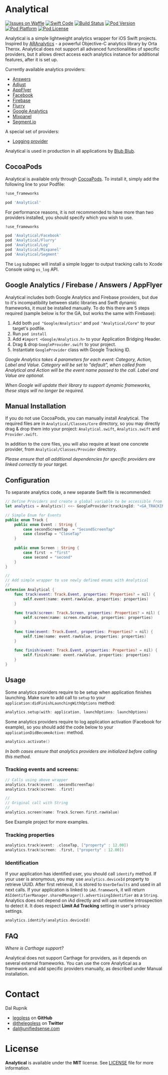 # Analytical

[![Issues on Waffle](https://img.shields.io/badge/issues%20on-Waffle-blue.svg)](http://waffle.io/legoless/Analytical)
[![Swift Code](https://img.shields.io/badge/code%20in-Swift-orange.svg)](http://github.com/legoless/Analytical)
[![Build Status](https://travis-ci.org/Legoless/Analytical.svg)](https://travis-ci.org/legoless/Analytical)
[![Pod Version](http://img.shields.io/cocoapods/v/Analytical.svg?style=flat)](http://cocoadocs.org/docsets/Analytical/)
[![Pod Platform](http://img.shields.io/cocoapods/p/Analytical.svg?style=flat)](http://cocoadocs.org/docsets/Analytical/)
[![Pod License](http://img.shields.io/cocoapods/l/Analytical.svg?style=flat)](http://opensource.org/licenses/MIT)

Analytical is a simple lightweight analytics wrapper for iOS Swift projects. Inspired by [ARAnalytics](https://github.com/orta/ARAnalytics) - a powerful Objective-C analytics library by Orta Therox. Analytical does not support all advanced functionalities of specific providers, but it allows direct access each analytics instance for additional features, after it is set up.

Currently available analytics providers:

- [Answers](https://fabric.io/kits/ios/answers)
- [Adjust](https://www.adjust.com/)
- [AppFlyer](https://www.appflyer.com)
- [Facebook](https://developers.facebook.com/products/analytics)
- [Firebase](https://developers.google.com/analytics/devguides/collection/ios/v3/)
- [Flurry](https://github.com/flurry/flurry-ios-sdk)
- [Google Analytics](https://developers.google.com/analytics/devguides/collection/ios/v3/)
- [Mixpanel](https://mixpanel.com/help/reference/ios)
- [Segment.io](https://segment.com/docs/sources/mobile/ios/)


A special set of providers:
- [Logging provider](https://github.com/Legoless/Analytical/blob/master/Analytical/Classes/Provider/LogProvider.swift)

Analytical is used in production in all applications by [Blub Blub](http://blubblub.org).

## CocoaPods

Analytical is available only through [CocoaPods](http://cocoapods.org). To install it, simply add the following line to your Podfile:

```ruby
!use_frameworks

pod 'Analytical'
```

For performance reasons, it is not recommended to have more than two providers installed, you should specify which you wish to use.

```ruby
!use_frameworks

pod 'Analytical/Facebook'
pod 'Analytical/Flurry'
pod 'Analytical/Log'
pod 'Analytical/Mixpanel'
pod 'Analytical/Segment'
```
The `Log` subspec will install a simple logger to output tracking calls to Xcode Console using `os_log` API.

## Google Analytics / Firebase / Answers / AppFlyer

Analytical includes both Google Analytics and Firebase providers, but due to it's incompatibility between static libraries and  Swift dynamic frameworks, it must be installed manually. To do this there are 5 steps required (sample below is for the GA, but works the same with Firebase):

1. Add both `pod "Google/Analytics"` and `pod "Analytical/Core"` to your target's podfile.
2. Run `pod install`
3. Add `#import <Google/Analytics.h>` to your Application Bridging Header.
4. Drag & drop `GoogleProvider.swift` to your project.
5. Instantiate `GoogleProvider` class with Google Tracking ID.

*Google Analytics takes 4 parameters for each event: Category, Action, Label and Value. Category will be set to "default", when called from Analytical and Action will be the event name passed to the call. Label and Value are optional.*

*When Google will update their library to support dynamic frameworks, these steps will no longer be required.*

## Manual Installation

If you do not use CocoaPods, you can manually install Analytical. The required files are in `Analytical/Classes/Core` directory, so you may directly drag & drop them into your project: `Analytical.swift`, `Analytics.swift` and `Provider.swift`.

In addition to the core files, you will also require at least one concrete provider, from `Analytical/Classes/Provider` directory.

*Please ensure that all additional dependencies for specific providers are linked correctly to your target.*

## Configuration

To separate analytics code, a new separate Swift file is recommended:

```swift
// Define Providers and create a global variable to be accessible from everywhere
let analytics = Analytics() <<~ GoogleProvider(trackingId: "<GA_TRACKING_ID>") <<~ MixpanelProvider(token: "<MIXPANEL_TOKEN>") <<~ FacebookProvider()

// Simple Enum for Events
public enum Track {
    public enum Event : String {
        case secondScreenTap  = "SecondScreenTap"
        case closeTap = "CloseTap"
    }
    
    public enum Screen : String {
        case first  = "first"
        case second = "second"
    }
}

//
// Add simple wrapper to use newly defined enums with Analytical
//
extension Analytical {
    func track(event: Track.Event, properties: Properties? = nil) {
        self.event(name: event.rawValue, properties: properties)
    }
    
    func track(screen: Track.Screen, properties: Properties? = nil) {
        self.screen(name: screen.rawValue, properties: properties)
    }
    
    func time(event: Track.Event, properties: Properties? = nil) {
        self.time(name: event.rawValue, properties: properties)
    }
    
    func finish(event: Track.Event, properties: Properties? = nil) {
        self.finish(name: event.rawValue, properties: properties)
    }
}
```

## Usage

Some analytics providers require to be setup when application finishes launching. Make sure to add call to `setup` to your `application:didFinishLaunchingWithOptions` method:

```swift
analytics.setup(with: application, launchOptions: launchOptions)
```

Some analytics providers require to log application activation (Facebook for example), so you should add the code below to your `applicationDidBecomeActive:` method.

```swift
analytics.activate()
```

*In both cases ensure that analytics providers are initialized before calling this method.*

### Tracking events and screens:

```swift
// Calls using above wrapper
analytics.track(event: .secondScreenTap)
analytics.track(screen: .first)

//
// Original call with String
//
analytics.screen(name: Track.Screen.first.rawValue)
```

See Example project for more examples.

### Tracking properties

```swift
analytics.track(event: .closeTap, ["property" : 12.00])
analytics.track(screen: .first, ["property" : 12.00])
```

### Identification

If your application has identified user, you should call `identify` method. If your user is anonymous, you may use `analytics.deviceId` property to retrieve UUID. After first retrieval, it is stored to `UserDefaults` and used in all next calls. If your application is linked to `iAd.framework`, it will return `ASIdentifierManager.sharedManager().advertisingIdentifier` as a `String`. Analytics does not depend on iAd directly and will use runtime introspection to detect it. It does respect **Limit Ad Tracking** setting in user's privacy settings.

```swift
analytics.identify(analytics.deviceId)
```

## FAQ

*Where is Carthage support?*

Analytical does not support Carthage for providers, as it depends on several external frameworks. You can use the core Analytical as a framework and add specific providers manually, as described under Manual installation.

Contact
======

Dal Rupnik

- [legoless](https://github.com/legoless) on **GitHub**
- [@thelegoless](https://twitter.com/thelegoless) on **Twitter**
- [dal@unifiedsense.com](mailto:dal@unifiedsense.com)

License
======

**Analytical** is available under the **MIT** license. See [LICENSE](https://github.com/Legoless/Analytical/blob/master/LICENSE) file for more information.
